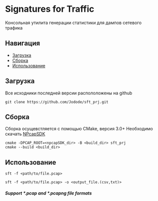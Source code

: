 # Signatures for Traffic
Консольная утилита генерации статистики для дампов сетевого трафика

## Навигация
- [Загрузка](#загрузка)
- [Сборка](#сборка)
- [Использование](#использование)


## Загрузка 
Все исходники последней версии распололожены на github 
```
git clone https://github.com/Jodode/sft_prj.git
```

## Сборка
Сборка осущевстляется с помощью CMake, версия 3.0+
Необходимо скачать [NPcapSDK](https://npcap.com/#download)

```
cmake -DPCAP_ROOT=<npcapSDK_dir> -B <build_dir> sft_prj
cmake --build <build_dir>
```

## Использование
```
sft -f <path/to/file.pcap>

sft -f <path/to/file.pcap> -o <output_file.(csv,txt)>
```

##### Support *.pcap and *.pcapng file formats
